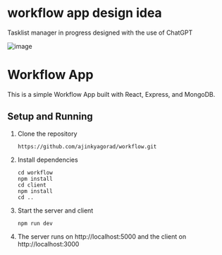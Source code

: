 # workflow app design idea
Tasklist manager in progress designed with the use of ChatGPT

![image](https://github.com/ajinkyagorad/workflow/assets/8968085/3bab0457-31e3-4c81-9503-ca23dae5a775)

# Workflow App

This is a simple Workflow App built with React, Express, and MongoDB.

## Setup and Running

1. Clone the repository
    ```
    https://github.com/ajinkyagorad/workflow.git
    ```

2. Install dependencies
    ```
    cd workflow
    npm install
    cd client
    npm install
    cd ..
    ```

3. Start the server and client
    ```
    npm run dev
    ```

4. The server runs on http://localhost:5000 and the client on http://localhost:3000


